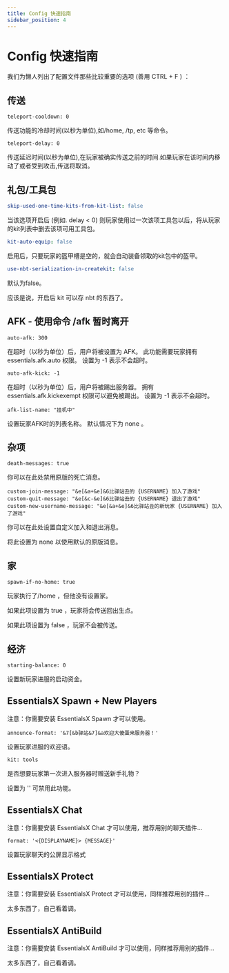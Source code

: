 ```yaml
---
title: Config 快速指南
sidebar_position: 4
---
```


# Config 快速指南

我们为懒人列出了配置文件那些比较重要的选项 (善用 CTRL + F ) ：

## 传送

```
teleport-cooldown: 0
```
传送功能的冷却时间(以秒为单位),如/home, /tp, etc 等命令。

```
teleport-delay: 0
```
传送延迟时间(以秒为单位),在玩家被确实传送之前的时间.如果玩家在该时间内移动了或者受到攻击,传送将取消。

## 礼包/工具包

```yaml
skip-used-one-time-kits-from-kit-list: false
```

当该选项开启后 (例如. delay < 0) 则玩家使用过一次该项工具包以后，将从玩家的kit列表中删去该项可用工具包。

```yaml
kit-auto-equip: false
```

启用后，只要玩家的盔甲槽是空的，就会自动装备领取的kit包中的盔甲。

```yaml
use-nbt-serialization-in-createkit: false
```

默认为false。

应该是说，开启后 kit 可以存 nbt 的东西了。

## AFK - 使用命令 /afk 暂时离开
```
auto-afk: 300
```
在超时（以秒为单位）后，用户将被设置为 AFK。
此功能需要玩家拥有 essentials.afk.auto 权限。
设置为 -1 表示不会超时。

```
auto-afk-kick: -1
```
在超时（以秒为单位）后，用户将被踢出服务器。
拥有 essentials.afk.kickexempt 权限可以避免被踢出。
设置为 -1 表示不会超时。

```
afk-list-name: "挂机中"
```
设置玩家AFK时的列表名称。 默认情况下为 none 。

## 杂项
```
death-messages: true
```
你可以在此处禁用原版的死亡消息。


```
custom-join-message: "&e[&a+&e]&6比驿站丑的 {USERNAME} 加入了游戏"
custom-quit-message: "&e[&c-&e]&6比驿站丑的 {USERNAME} 退出了游戏"
custom-new-username-message: "&e[&a+&e]&6比驿站丑的新玩家 {USERNAME} 加入了游戏"
```
你可以在此处设置自定义加入和退出消息。

将此设置为 none 以使用默认的原版消息。


## 家

```
spawn-if-no-home: true
```
玩家执行了/home ，但他没有设置家。

如果此项设置为 true ，玩家将会传送回出生点。

如果此项设置为 false ，玩家不会被传送。



## 经济
```
starting-balance: 0
```
设置新玩家进服的启动资金。 


## EssentialsX Spawn + New Players
注意：你需要安装 EssentialsX Spawn 才可以使用。

```
announce-format: '&7[&b驿站&7]&a欢迎大傻蛋来服务器！'
```
设置玩家进服的欢迎语。

```
kit: tools
```
是否想要玩家第一次进入服务器时赠送新手礼物？

设置为 '' 可禁用此功能。


## EssentialsX Chat
注意：你需要安装 EssentialsX Chat 才可以使用，推荐用别的聊天插件...

```
format: '<{DISPLAYNAME}> {MESSAGE}'
```
设置玩家聊天的公屏显示格式


## EssentialsX Protect
注意：你需要安装 EssentialsX Protect 才可以使用，同样推荐用别的插件...

太多东西了，自己看着调。



## EssentialsX AntiBuild
注意：你需要安装 EssentialsX AntiBuild 才可以使用，同样推荐用别的插件...

太多东西了，自己看着调。


